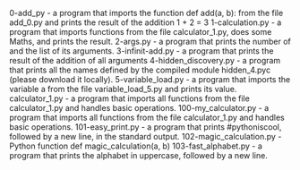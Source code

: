 0-add_py - a program that imports the function def add(a, b): from the file add_0.py and prints the result of the addition 1 + 2 = 3
1-calculation.py - a program that imports functions from the file calculator_1.py, does some Maths, and prints the result.
2-args.py - a program that prints the number of and the list of its arguments.
3-infinit-add.py - a program that prints the result of the addition of all arguments
4-hidden_discovery.py - a program that prints all the names defined by the compiled module hidden_4.pyc (please download it locally).
5-variable_load.py - a program that imports the variable a from the file variable_load_5.py and prints its value.
calculator_1.py - a program that imports all functions from the file calculator_1.py and handles basic operations.
100-my_calculator.py - a program that imports all functions from the file calculator_1.py and handles basic operations.
101-easy_print.py - a program that prints #pythoniscool, followed by a new line, in the standard output.
102-magic_calculation.py - Python function def magic_calculation(a, b)
103-fast_alphabet.py - a program that prints the alphabet in uppercase, followed by a new line.